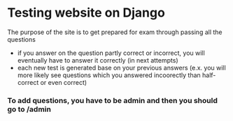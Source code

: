 # Testing website on Django
The purpose of the site is to get prepared for exam through passing all the questions
- if you answer on the question partly correct or incorrect, you will eventually have to answer it correctly (in next attempts)
- each new test is generated base on your previous answers (e.x. you will more likely see questions which you answered incoorectly than half-correct or even correct)
### To add questions, you have to be admin and then you should go to /admin

